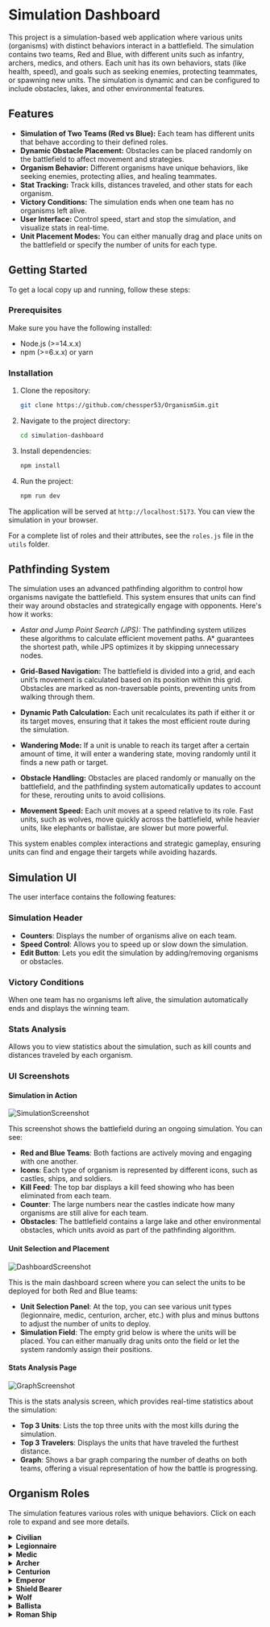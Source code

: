 # Simulation Dashboard

This project is a simulation-based web application where various units (organisms) with distinct behaviors interact in a battlefield. The simulation contains two teams, Red and Blue, with different units such as infantry, archers, medics, and others. Each unit has its own behaviors, stats (like health, speed), and goals such as seeking enemies, protecting teammates, or spawning new units. The simulation is dynamic and can be configured to include obstacles, lakes, and other environmental features.

## Features
- **Simulation of Two Teams (Red vs Blue):** Each team has different units that behave according to their defined roles.
- **Dynamic Obstacle Placement:** Obstacles can be placed randomly on the battlefield to affect movement and strategies.
- **Organism Behavior:** Different organisms have unique behaviors, like seeking enemies, protecting allies, and healing teammates.
- **Stat Tracking:** Track kills, distances traveled, and other stats for each organism.
- **Victory Conditions:** The simulation ends when one team has no organisms left alive.
- **User Interface:** Control speed, start and stop the simulation, and visualize stats in real-time.
- **Unit Placement Modes:** You can either manually drag and place units on the battlefield or specify the number of units for each type.

## Getting Started

To get a local copy up and running, follow these steps:

### Prerequisites

Make sure you have the following installed:
- Node.js (>=14.x.x)
- npm (>=6.x.x) or yarn

### Installation

1. Clone the repository:
    ```bash
    git clone https://github.com/chessper53/OrganismSim.git
    ```

2. Navigate to the project directory:
    ```bash
    cd simulation-dashboard
    ```

3. Install dependencies:
    ```bash
    npm install
    ```

4. Run the project:
    ```bash
    npm run dev
    ```

The application will be served at `http://localhost:5173`. You can view the simulation in your browser.

For a complete list of roles and their attributes, see the `roles.js` file in the `utils` folder.

## Pathfinding System

The simulation uses an advanced pathfinding algorithm to control how organisms navigate the battlefield. This system ensures that units can find their way around obstacles and strategically engage with opponents. Here's how it works:

- *Astar and Jump Point Search (JPS):* The pathfinding system utilizes these algorithms to calculate efficient movement paths. A* guarantees the shortest path, while JPS optimizes it by skipping unnecessary nodes.
  
- **Grid-Based Navigation:** The battlefield is divided into a grid, and each unit’s movement is calculated based on its position within this grid. Obstacles are marked as non-traversable points, preventing units from walking through them.
  
- **Dynamic Path Calculation:** Each unit recalculates its path if either it or its target moves, ensuring that it takes the most efficient route during the simulation.

- **Wandering Mode:** If a unit is unable to reach its target after a certain amount of time, it will enter a wandering state, moving randomly until it finds a new path or target.

- **Obstacle Handling:** Obstacles are placed randomly or manually on the battlefield, and the pathfinding system automatically updates to account for these, rerouting units to avoid collisions.

- **Movement Speed:** Each unit moves at a speed relative to its role. Fast units, such as wolves, move quickly across the battlefield, while heavier units, like elephants or ballistae, are slower but more powerful.

This system enables complex interactions and strategic gameplay, ensuring units can find and engage their targets while avoiding hazards.

## Simulation UI

The user interface contains the following features:

### **Simulation Header**
- **Counters**: Displays the number of organisms alive on each team.
- **Speed Control**: Allows you to speed up or slow down the simulation.
- **Edit Button**: Lets you edit the simulation by adding/removing organisms or obstacles.
  
### **Victory Conditions**
When one team has no organisms left alive, the simulation automatically ends and displays the winning team.

### **Stats Analysis**
Allows you to view statistics about the simulation, such as kill counts and distances traveled by each organism.

### UI Screenshots

#### Simulation in Action
![SimulationScreenshot](https://github.com/chessper53/OrganismSim/tree/main/src/assets/WebpageImages/SimulationScreenshot.png)

This screenshot shows the battlefield during an ongoing simulation. You can see:

- **Red and Blue Teams**: Both factions are actively moving and engaging with one another.
- **Icons**: Each type of organism is represented by different icons, such as castles, ships, and soldiers.
- **Kill Feed**: The top bar displays a kill feed showing who has been eliminated from each team.
- **Counter**: The large numbers near the castles indicate how many organisms are still alive for each team.
- **Obstacles**: The battlefield contains a large lake and other environmental obstacles, which units avoid as part of the pathfinding algorithm.

#### Unit Selection and Placement
![DashboardScreenshot](https://github.com/chessper53/OrganismSim/tree/main/src/assets/WebpageImages/DashboardScreenshot.png)

This is the main dashboard screen where you can select the units to be deployed for both Red and Blue teams:

- **Unit Selection Panel**: At the top, you can see various unit types (legionnaire, medic, centurion, archer, etc.) with plus and minus buttons to adjust the number of units to deploy.
- **Simulation Field**: The empty grid below is where the units will be placed. You can either manually drag units onto the field or let the system randomly assign their positions.

#### Stats Analysis Page
![GraphScreenshot](https://github.com/chessper53/OrganismSim/tree/main/src/assets/WebpageImages/GraphScreenshot.png)

This is the stats analysis screen, which provides real-time statistics about the simulation:

- **Top 3 Units**: Lists the top three units with the most kills during the simulation.
- **Top 3 Travelers**: Displays the units that have traveled the furthest distance.
- **Graph**: Shows a bar graph comparing the number of deaths on both teams, offering a visual representation of how the battle is progressing.

## Organism Roles

The simulation features various roles with unique behaviors. Click on each role to expand and see more details.

<details>
  <summary><strong>Civilian</strong></summary>
  
  - **Type**: Wanderer  
  - **Speed**: Slow  
  - **Health**: 1  
  - **Behavior**: Roams the battlefield aimlessly and does not engage in combat.

</details>

<details>
  <summary><strong>Legionnaire</strong></summary>
  
  - **Type**: Seeker  
  - **Speed**: Moderate  
  - **Health**: 1  
  - **Behavior**: Actively seeks out enemies and engages them in close combat.

</details>

<details>
  <summary><strong>Medic</strong></summary>
  
  - **Type**: Protector  
  - **Speed**: Fast  
  - **Health**: 3  
  - **Behavior**: Moves towards injured teammates and heals them.

</details>

<details>
  <summary><strong>Archer</strong></summary>
  
  - **Type**: Ranged Seeker  
  - **Speed**: Moderate  
  - **Health**: 1  
  - **Range**: 50 units  
  - **Behavior**: Attacks enemies from a distance and moves closer if they are out of range.

</details>

<details>
  <summary><strong>Centurion</strong></summary>
  
  - **Type**: Seeker  
  - **Speed**: Fast  
  - **Health**: 4  
  - **Behavior**: Seeks out enemies and engages them in close combat.

</details>

<details>
  <summary><strong>Emperor</strong></summary>
  
  - **Type**: Seeker  
  - **Speed**: Moderate  
  - **Health**: 10  
  - **Behavior**: Powerful and heavily armored, deals high damage at close range.

</details>

<details>
  <summary><strong>Shield Bearer</strong></summary>
  
  - **Type**: Protector  
  - **Speed**: Slow  
  - **Health**: 60  
  - **Behavior**: Protects nearby teammates by absorbing damage.

</details>

<details>
  <summary><strong>Wolf</strong></summary>
  
  - **Type**: Seeker  
  - **Speed**: Very Fast  
  - **Health**: 0.1  
  - **Behavior**: Fast but weak unit, engages enemies quickly in close combat.

</details>

<details>
  <summary><strong>Ballista</strong></summary>
  
  - **Type**: Ranged Seeker  
  - **Speed**: Slow  
  - **Health**: 5  
  - **Range**: 100 units  
  - **Behavior**: Attacks enemies from long range.

</details>

<details>
  <summary><strong>Roman Ship</strong></summary>
  
  - **Type**: Seeker  
  - **Speed**: Moderate  
  - **Health**: 60  
  - **Range**: 150 units  
  - **Behavior**: Water-based unit with high health and long-range attacks.

</details>
